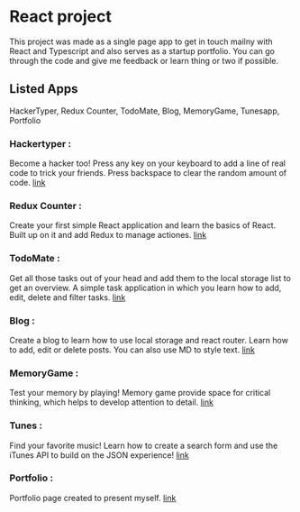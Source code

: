 # React project 

This project was made as a single page app to get in touch mailny with React and Typescript and also serves as a startup portfolio.
You can go through the code and give me feedback or learn thing or two if possible. 

## Listed Apps 

HackerTyper, Redux Counter, TodoMate, Blog, MemoryGame, Tunesapp, Portfolio

### Hackertyper :

Become a hacker too! Press any key on your keyboard to add a line of real code to trick your friends. Press backspace to clear the random amount of code.
[link](https://github.com/AndrejPlavka/Portfolio-React-2021/tree/master/src/hackertyper)

### Redux Counter :

Create your first simple React application and learn the basics of React. Built up on it and add Redux to manage actiones.
[link](https://github.com/AndrejPlavka/Portfolio-React-2021/tree/master/src/counter)

### TodoMate : 

Get all those tasks out of your head and add them to the local storage list to get an overview. A simple task application in which you learn how to add, edit, delete and filter tasks.
[link](https://github.com/AndrejPlavka/Portfolio-React-2021/tree/master/src/todoapp)

### Blog : 

Create a blog to learn how to use local storage and react router. Learn how to add, edit or delete posts. You can also use MD to style text.
[link](https://github.com/AndrejPlavka/Portfolio-React-2021/tree/master/src/blog)

### MemoryGame : 

Test your memory by playing! Memory game provide space for critical thinking, which helps to develop attention to detail.
[link](https://github.com/AndrejPlavka/Portfolio-React-2021/tree/master/src/pexeso)

### Tunes :

Find your favorite music! Learn how to create a search form and use the iTunes API to build on the JSON experience!
[link](https://github.com/AndrejPlavka/Portfolio-React-2021/tree/master/src/tunesapp)

### Portfolio :

Portfolio page created to present myself. 
[link](https://github.com/AndrejPlavka/Portfolio-React-2021/tree/master/src/a)